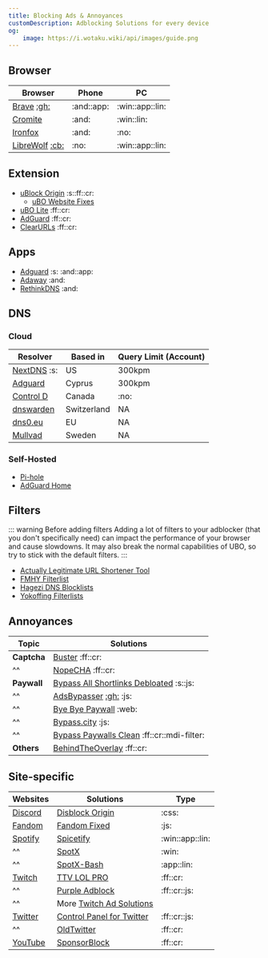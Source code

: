 ```yaml
---
title: Blocking Ads & Annoyances
customDescription: Adblocking Solutions for every device
og:
    image: https://i.wotaku.wiki/api/images/guide.png
---
```



<GradientCard title="Blocking Ads" description="Adblocking Solutions for every device" theme="turquoise" variant="thin"/>


## Browser
| Browser | Phone | PC |
|-|-|-|
| [Brave](https://brave.com/) [:gh:](https://github.com/brave/brave-browser) | :and::app: | :win::app::lin: |
| [Cromite](https://github.com/uazo/cromite) | :and: | :win::lin: |
| [Ironfox](https://gitlab.com/ironfox-oss/IronFox/) | :and: | :no: |
| [LibreWolf](https://librewolf.net/) [:cb:](https://codeberg.org/librewolf/source) | :no: | :win::app::lin: |

## Extension
- [uBlock Origin](https://github.com/gorhill/uBlock) :s::ff::cr:
  - [uBO Website Fixes](https://old.reddit.com/r/uBlockOrigin/wiki/solutions/)
- [uBO Lite](https://github.com/uBlockOrigin/uBOL-home) :ff::cr:
- [AdGuard](https://adguard.com/en/adguard-browser-extension/overview.html) :ff::cr:
- [ClearURLs](https://docs.clearurls.xyz/) :ff::cr:

## Apps
- [Adguard](https://adguard.com/en/welcome.html) :s: :and::app:
- [Adaway](https://adaway.org/) :and:
- [RethinkDNS](https://rethinkdns.com/) :and:

## DNS

### Cloud
| Resolver   | Based in  | Query Limit (Account) |
|------------|----------|-----------------------------|
| [NextDNS](https://nextdns.io/) :s:  | US       | 300kpm   |
| [Adguard](https://adguard-dns.io/en/welcome.html)   | Cyprus   | 300kpm   |
| [Control D](https://controld.com/)   | Canada   | :no:   |
| [dnswarden](https://dnswarden.com/index.html) | Switzerland | NA  |
| [dns0.eu](https://www.dns0.eu/)   | EU   | NA   |
| [Mullvad](https://mullvad.net/en/help/dns-over-https-and-dns-over-tls)   | Sweden   | NA |

### Self-Hosted
- [Pi-hole](https://pi-hole.net/)
- [AdGuard Home](https://github.com/AdguardTeam/AdGuardHome)

## Filters

::: warning Before adding filters
Adding a lot of filters to your adblocker (that you don't specifically need) can impact the performance of your browser and cause slowdowns. It may also break the normal capabilities of UBO, so try to stick with the default filters.
:::

- [Actually Legitimate URL Shortener Tool](https://github.com/DandelionSprout/adfilt/blob/master/LegitimateURLShortener.txt)
- [FMHY Filterlist](https://github.com/fmhy/FMHYFilterlist)
- [Hagezi DNS Blocklists](https://github.com/hagezi/dns-blocklists)
- [Yokoffing Filterlists](https://github.com/yokoffing/filterlists) 


## Annoyances

| Topic  | Solutions |
|--------|-----------|
| **Captcha** | [Buster](https://github.com/dessant/buster) :ff::cr: |  
| ^^     | [NopeCHA](https://nopecha.com/) :ff::cr: |  
| **Paywall** | [Bypass All Shortlinks Debloated](https://codeberg.org/Amm0ni4/bypass-all-shortlinks-debloated/) :s::js: | 
| ^^     | [AdsBypasser](https://adsbypasser.github.io/) [:gh:](https://github.com/adsbypasser/adsbypasser) :js: |
| ^^     | [Bye Bye Paywall](https://byebyepaywall.com/en/) :web: |  
| ^^     | [Bypass.city](https://bypass.city/how-to-install-userscript) :js: |
| ^^     | [Bypass Paywalls Clean](https://gitflic.ru/user/magnolia1234) :ff::cr::mdi-filter: |  
| **Others** | [BehindTheOverlay](https://github.com/NicolaeNMV/BehindTheOverlay) :ff::cr: |


## Site-specific

| Websites    | Solutions                                                                 | Type                      |
|-------------|---------------------------------------------------------------------------|---------------------------|
| [Discord](https://discord.com/)    | [Disblock Origin](https://codeberg.org/AllPurposeMat/Disblock-Origin)      | :css:           |
| [Fandom](https://www.fandom.com/)   | [Fandom Fixed](https://github.com/squabbled/FandomFixed)                    | :js:                       |
| [Spotify](https://www.spotify.com/) | [Spicetify](https://spicetify.app/)                                         | :win::app::lin:            |
| ^^                                 | [SpotX](https://github.com/SpotX-Official/SpotX)                            | :win:                      |
| ^^                                 | [SpotX-Bash](https://github.com/SpotX-Official/SpotX-Bash)                 | :app::lin:                 |
| [Twitch](https://www.twitch.tv/)    | [TTV LOL PRO](https://github.com/younesaassila/ttv-lol-pro)                 | :ff::cr:                   |
| ^^                                 | [Purple Adblock](https://github.com/arthurbolsoni/Purple-adblock/)          | :ff::cr::js:               |
| ^^                                 | More [Twitch Ad Solutions](https://github.com/pixeltris/TwitchAdSolutions/blob/master/full-list.md) |                          |
| [Twitter](https://x.com/home)      | [Control Panel for Twitter](https://github.com/insin/control-panel-for-twitter/) | :ff::cr::js:             |
| ^^                                 | [OldTwitter](https://github.com/dimdenGD/OldTwitter)                        | :ff::cr:                   |
| [YouTube](https://www.youtube.com/) | [SponsorBlock](https://sponsor.ajay.app/)                                  | :ff::cr:                   |
